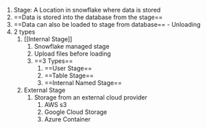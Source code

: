 1. Stage: A Location in snowflake where data is stored
2. ==Data is stored into the database from the stage==
3. ==Data can also be loaded to stage from database== - Unloading
4. 2 types
	1. [[Internal Stage]]
		1. Snowflake managed stage
		2. Upload files before loading
		3. ==3 Types==
			1. ==User Stage==
			2. ==Table Stage==
			3. ==Internal Named Stage==
	2. External Stage
		1. Storage from an external cloud provider
			1. AWS s3
			2. Google Cloud Storage
			3. Azure Container